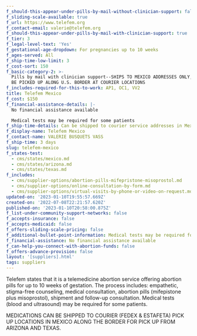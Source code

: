 ```yaml
---
f_should-this-appear-under-pills-by-mail-without-clinician-support: false
f_sliding-scale-available: true
f_url: https://www.telefem.org
f_contact-email: valerie@telefem.org
f_should-this-appear-under-pills-by-mail-with-clinician-support: true
f_tier: 3
f_legal-level-text: 'Yes'
f_gestational-age-dropdown: For pregnancies up to 10 weeks
f_ages-served: All
f_ship-time-low-limit: 3
f_cost-sort: 150
f_basic-category-2: >-
  Pills by mail with clinician support--SHIPS TO MEXICO ADDRESSES ONLY, BUT CAN
  BE PICKED UP ALONG U.S. BORDER AT COURIER LOCATIONS
f_includes-required-for-this-to-work: AP1, OC1, VV2
title: Telefem Mexico
f_cost: $150
f_financial-assistance-details: |-
  No financial assistance available

  Medical tests may be required for some patients
f_ship-time-details: Can be shipped to courier service addresses in Mexico for cross-border pick up
f_display-name: Telefem Mexico
f_contact-name: VALERIE BUSQUETS VASS
f_ship-time: 3 days
slug: telefem-mexico
f_states-test:
  - cms/states/mexico.md
  - cms/states/arizona.md
  - cms/states/texas.md
f_includes:
  - cms/supplier-options/abortion-pills-mifepristone-misoprostol.md
  - cms/supplier-options/online-consultation-by-form.md
  - cms/supplier-options/virtual-visits-by-phone-or-video-on-request.md
updated-on: '2023-01-10T19:55:57.669Z'
created-on: '2022-07-08T22:21:57.620Z'
published-on: '2023-01-10T20:58:00.875Z'
f_list-under-community-support-networks: false
f_accepts-insurance: false
f_accepts-medicaid: false
f_offers-sliding-scale-pricing: false
f_additional-bullet-point-information: Medical tests may be required for some patients
f_financial-assistance: No financial assistance available
f_can-help-you-connect-with-abortion-funds: false
f_offers-advance-provision: false
layout: '[suppliers].html'
tags: suppliers
---
```


Telefem states that it is a telemedicine abortion service offering abortion pills for up to 10 weeks of gestation. The process includes: empathetic, stigma-free counseling, medical consultation, abortion pills (mifepistone plus misoprostol), shipment and follow-up consultation. Medical tests (blood and ultrasound) may be required for some patients.

MEDICATIONS CAN BE SHIPPED TO COURIER (FEDEX & ESTAFETA) PICK UP LOCATIONS IN MEXICO ALONG THE BORDER FOR PICK UP FROM ARIZONA AND TEXAS.
